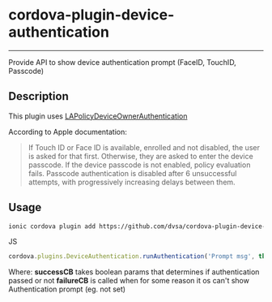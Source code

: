 # cordova-plugin-device-authentication
-----

Provide API to show device authentication prompt (FaceID, TouchID, Passcode)

## Description
This plugin uses [LAPolicyDeviceOwnerAuthentication](https://developer.apple.com/documentation/localauthentication/lapolicy/lapolicydeviceownerauthentication?language=objc)

According to Apple documentation:

> If Touch ID or Face ID is available, enrolled and not disabled, the user is asked for that first. Otherwise, they are asked to enter the device passcode. If the device passcode is not enabled, policy evaluation fails. Passcode authentication is disabled after 6 unsuccessful attempts, with progressively increasing delays between them.

## Usage
```sh
ionic cordova plugin add https://github.com/dvsa/cordova-plugin-device-authentication
```

JS
```js
cordova.plugins.DeviceAuthentication.runAuthentication('Prompt msg', this.successCB, this.failureCB)
```
Where:
**successCB** takes boolean params that determines if authentication passed or not
**failureCB** is called when for some reason it os can't show Authentication prompt (eg. not set)

